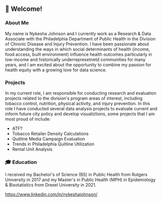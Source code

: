 ## :wave: Welcome!

### About Me
My name is Nykesha Johnson and I currently work as a Research & Data Associate with the Philadelphia Department of Public Health in the Division of Chronic Disease and Injury Prevention. I have  been passionate about understanding the ways in which social determinants of health (income, food access, built environment) influence health outcomes particularly in low-income and historically underrepresetnetd communities for many years, and I am excited about the opportunity to combine my passion for health equity with a growing love for data science.  

### Projects
In my current role, I am responsible for conducting research and evaluation projects related to the division's program areas of interest, including tobacco control, nutrition, physical activity, and injury prevention. In this role I have conducted several data analysis projects to evaluate current and inform future city policy and develop visualiztions, some projects that I am most proud of include:

- ATF?
- Tobacco Retailer Density Calculations
- Quitline Media Campaign Evaluation
- Trends in Philadelphia Quitline Utilization
- Rental Unit Analysis

### :mortar_board: Education
I received my Bachelor's of Science (BS) in Public Health from Rutgers University in 2017 and my Master's in Public Health (MPH) in Epidemiology & Bisotatistics from Drexel University in 2021. 

https://www.linkedin.com/in/nykeshajohnson/

<!---
nykeshaj/nykeshaj is a ✨ special ✨ repository because its `README.md` (this file) appears on your GitHub profile.
You can click the Preview link to take a look at your changes.
--->

